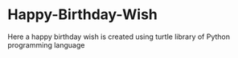# Happy-Birthday-Wish
Here a happy birthday wish is created using turtle library of Python programming language 
